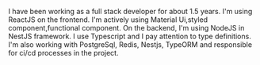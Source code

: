 I have been working as a full stack developer for about 1.5 years. I'm using ReactJS on the frontend. I'm actively using Material Ui,styled component,functional component. On the backend, I'm using NodeJS in NestJS framework. I use Typescript and I pay attention to type definitions. I'm also working with PostgreSql, Redis, Nestjs, TypeORM and responsible for ci/cd processes in the project.
